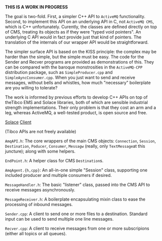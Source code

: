 
**THIS IS A WORK IN PROGRESS**

The goal is two-fold. First, a simpler C++ API to `ActiveMQ` functionality. Second, to implement this API on an underlying API in C, not `ActiveMQ CMS`, which is C++ unfortunately. Curently, the classes are defined directly on top of CMS, treating its objects as if they were "typed void pointers". An underlying C API would in fact provide just that kind of pointers. The translation of the internals of our wrapper API would be straightforward.

The simpler surface API is based on the KISS principle: the complex may be harder than the simple, but the simple must be easy. The code for the Sender and Recver programs are provided as demonstrations of this. They can be compared with the baroque monstrosities in the `ActiveMQ-CPP` distribution package, such as `SimpleProducer.cpp` and `SimpleAyncConsumer.cpp`. When you just want to send and receive messages, without bells and whistles, how much "necessary" boilerplate are you willing to tolerate?

The work is informed by previous efforts to develop C++ APIs on top of theTibco EMS and Solace libraries, both of which are sensible industrial strength implementations. Their only problem is that they cost an arm and a leg, whereas ActiveMQ, a well-tested product, is open source and free.

[Solace](https://github.com/SolaceSamples/solace-samples-c)
[Client](https://github.com/SolaceSamples/solace-samples-c/tree/master/inc/solclient)

(Tibco APIs are not freely available)

`AmqAPI.h`: The core wrappers of the main CMS objects: `Connection`, `Session`, `Destination`, `Poducer`, `Consumer`, `Messagw` (really, only `TextMessage`at this juncture); along with some helpers.

`EndPoint.h`: A helper class for CMS `Destination`s.

`AmqAgent.{h,cpp}`:  An all-in-one simple "Session" class, supporting one included producer and multiple consumers if desired.

`MessageHandler.h`: The basic "listener" class, passed into the CMS API to receive messages asynchronously.

`MessageReceiver.h`: A boilerplate encapsulating mixin class to ease the processing of inbound messages.

`Sender.cpp`: A client to send one or more files to a destination. Standard input can be used to send multiple one line messages.

`Recver.cpp`: A client to receive messages from one or more subscripions (either all topics or all queues).
 




 

 
 